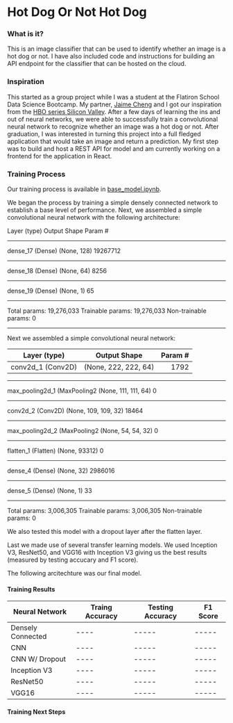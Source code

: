 # Hot Dog Or Not Hot Dog

### What is it? 
This is an image classifier that can be used to identify whether an image is a hot dog or not. I have also included code and instructions for building an API endpoint for the classifier that can be hosted on the cloud. 

### Inspiration 
This started as a group project while I was a student at the Flatiron School Data Science Bootcamp. My partner, [Jaime Cheng](http://github.com/softserveslayer) and I got our inspiration from the [HBO series Silicon Valley](https://www.youtube.com/watch?v=ACmydtFDTGs). After a few days of learning the ins and out of neural networks, we were able to successfully train a convolutional neural network to recognize whether an image was a hot dog or not. After graduation, I was interested in turning this project into a full fledged application that would take an image and return a prediction. My first step was to build and host a REST API for model and am currently working on a frontend for the application in React. 

### Training Process

Our training process is available in [base_model.ipynb](https://github.com/vishalpatel2890/hotdog-or-not/blob/master/base_model.ipynb). 

We began the process by training a simple densely connected network to establish a base level of performance. Next, we assembled a simple convolutional neural network with the following architecture: 

Layer (type)                 Output Shape              Param #
_________________________________________________________________
dense_17 (Dense)             (None, 128)               19267712  
_________________________________________________________________
dense_18 (Dense)             (None, 64)                8256      
_________________________________________________________________
dense_19 (Dense)             (None, 1)                 65        
_________________________________________________________________
Total params: 19,276,033
Trainable params: 19,276,033
Non-trainable params: 0
_________________________________________________________________

Next we assembled a simple convolutional neural network: 

                              
| Layer (type)  |      Output Shape    | Param #   |
|----------|:-------------:|------:|
conv2d_1 (Conv2D)    |        (None, 222, 222, 64)  |    1792      
_________________________________________________________________
max_pooling2d_1 (MaxPooling2 (None, 111, 111, 64)      0         
_________________________________________________________________
conv2d_2 (Conv2D)            (None, 109, 109, 32)      18464     
_________________________________________________________________
max_pooling2d_2 (MaxPooling2 (None, 54, 54, 32)        0         
_________________________________________________________________
flatten_1 (Flatten)          (None, 93312)             0         
_________________________________________________________________
dense_4 (Dense)              (None, 32)                2986016   
_________________________________________________________________
dense_5 (Dense)              (None, 1)                 33        
_________________________________________________________________
Total params: 3,006,305
Trainable params: 3,006,305
Non-trainable params: 0

We also tested this model with a dropout layer after the flatten layer. 

Last we made use of several transfer learning models. We used Inception V3, ResNet50, and VGG16 with Inception V3 giving us the best results (measured by testing accucary and F1 score). 

The following arcitechture was our final model. 


#### Training Results
| Neural Network   | Traing Accuracy     | Testing Accuracy     | F1 Score     |
| -----            | ----                | -----                | -----        |
| Densely Connected| ----                | -----                | -----        |
| CNN              | ----                | -----                | -----        |
| CNN W/ Dropout   | ----                | -----                | -----        |
| Inception V3     | ----                | -----                | -----        |
| ResNet50         | ----                | -----                | -----        |
| VGG16            | ----                | -----                | -----        |

#### Training Next Steps


 
